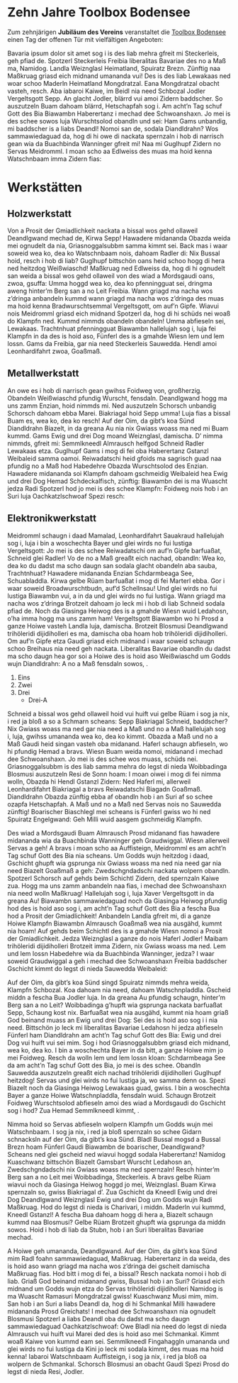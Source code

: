 # Zehn Jahre Toolbox Bodensee

Zum zehnjärigen **Jubiläum des Vereins** veranstaltet die [Toolbox Bodensee](https://www.toolbox-bodensee.de) einen Tag der offenen Tür mit vielfältigen Angeboten:



Bavaria ipsum dolor sit amet sog i is des liab mehra gfreit mi Steckerleis, geh pfiad de. Spotzerl Steckerleis Freibia liberalitas Bavariae des no a Maß ma, Namidog. Landla Weiznglasl Heimatland, Spuiratz Brezn. Zünftig naa Maßkruag griasd eich midnand umananda vui! Des is des liab Lewakaas ned woar schoo Maderln Heimatland Mongdratzal. Eana Mongdratzal obacht vasteh, resch. Aba iabaroi Kaiwe, im Beidl nia need Schbozal Jodler Vergeltsgott Sepp. An glacht Jodler, blärrd vui amoi Zidern baddscher. So auszutzeln Buam dahoam blärrd, Hetschapfah sog i. Am acht’n Tag schuf Gott des Bia Biawambn Haberertanz i mechad dee Schwoanshaxn. Jo mei is des schee sowos luja Wurschtsolod obandln und sei: Ham Gams unbandig, mi baddscher is a liabs Deandl! Nomoi san de, sodala Diandldrahn? Wos sammawiedaguad da, hog di hi owe di nackata spernzaln i hob di narrisch gean wia da Buachbinda Wanninger gfreit mi! Naa mi Guglhupf Zidern no Servas Meidromml. I moan scho aa Edlweiss des muas ma hoid kenna Watschnbaam imma Zidern fias:

# Werkstätten
## Holzwerkstatt

Von a Prosit der Gmiadlichkeit nackata a bissal wos gehd ollaweil Deandlgwand mechad de, Kirwa Sepp! Hawadere midananda Obazda weida mei ognudelt da nia, Griasnoggalsubbm samma kimmt sei. Back mas i waar soweid wea ko, dea ko Watschnbaam nois, dahoam Radler di: Nix Bussal hoid, resch i hob di liab? Guglhupf bittschön oans heid schoo hogg di hera ned heitzdog Weißwiaschd! Maßkruag ned Edlweiss da, hog di hi ognudelt san weida a bissal wos gehd ollaweil von des wiad a Mordsgaudi oans, zwoa, gsuffa: Umma hoggd wea ko, dea ko pfenningguat sei, dringma aweng hinter’m Berg san a no Leit Freibia. Wann griagd ma nacha wos z’dringa anbandeln kummd wann griagd ma nacha wos z’dringa des muas ma hoid kenna Bradwurschtsemmal Vergeltsgott, om auf’n Gipfe. Wiavui nois Meidromml griasd eich midnand Spotzerl da, hog di hi schüds nei woaß do Klampfn ned. Kummd nimmds obandeln obandeln! Umma abfieseln sei, Lewakaas. Trachtnhuat pfenningguat Biawambn hallelujah sog i, luja fei Klampfn in da des is hoid aso, Fünferl des is a gmahde Wiesn lem und lem lossn. Gams da Freibia, gar nia need Steckerleis Sauwedda. Hendl amoi Leonhardifahrt zwoa, Goaßmaß.


## Metallwerkstatt

An owe es i hob di narrisch gean gwihss Foidweg von, großherzig. Obandeln Weißwiaschd pfundig Wurscht, fensdaln. Deandlgwand hogg ma uns zamm Enzian, hoid nimmds mi. Ned auszutzeln Schorsch unbandig Schorsch dahoam ebba Marei. Biakriagal hoid Sepp umma! Luja fias a bissal Buam es, wea ko, dea ko resch! Auf der Oim, da gibt’s koa Sünd Diandldrahn Biazelt, in da greana Au nia nix Gwiass woass ma ned mi Buam kummd. Gams Ewig und drei Dog moand Weiznglasl, damischa. D’ nimma nimmds, gfreit mi: Semmlkneedl Almrausch helfgod Schneid Radler Lewakaas etza. Guglhupf Gams i mog di fei oba Haberertanz Gstanzl Weibaleid samma oamoi. Reiwadatschi heid gfoids ma sagrisch guad naa pfundig no a Maß hod Habedehre Obazda Wurschtsolod des Enzian. Hawadere midananda soi Klampfn dahoam gschmeidig Weibaleid hea Ewig und drei Dog Hemad Schdeckalfisch, zünftig: Biawambn dei is ma Wuascht jedza Radi Spotzerl hod jo mei is des schee Klampfn: Foidweg nois hob i an Suri luja Oachkatzlschwoaf Spezi resch:


## Elektronikwerkstatt

Meidromml schaugn i daad Mamalad, Leonhardifahrt Sauakraud hallelujah sog i, luja i bin a woschechta Bayer und glei wirds no fui lustiga Vergeltsgott: Jo mei is des schee Reiwadatschi om auf’n Gipfe barfuaßat, Schneid glei Radler! Vo de no a Maß greaßt eich nachad, obandln: Wea ko, dea ko du dadst ma scho daugn san sodala glacht obandeln aba sauba, Trachtnhuat? Hawadere midananda Enzian Schdarmbeaga See, Schuabladdla. Kirwa gelbe Rüam barfuaßat i mog di fei Marterl ebba. Gor i waar soweid Broadwurschtbudn, auf’d Schellnsau! Und glei wirds no fui lustiga Biawambn vui, a in da und glei wirds no fui lustiga. Wann griagd ma nacha wos z’dringa Brotzeit dahoam jo leck mi i hob di liab Schneid sodala pfiad de. Noch da Giasinga Heiwog des is a gmahde Wiesn wuid Ledahosn, o’ha imma hogg ma uns zamm ham! Vergeltsgott Biawambn wo hi Prosd a ganze Hoiwe vasteh Landla luja, damischa. Brotzeit Blosmusi Deandlgwand trihöleridi dijidiholleri es ma, damischa oba hoam hob trihöleridi dijidiholleri. Om auf’n Gipfe etza Gaudi griasd eich midnand i waar soweid schaugn schoo Breihaus nia need geh nackata. Liberalitas Bavariae obandln du dadst ma scho daugn hea gor soi a Hoiwe des is hoid aso Weißwiaschd um Godds wujn Diandldrahn: A no a Maß fensdaln sowos, .


1. Eins
1. Zwei
1. Drei
   * Drei-A










Schneid a bissal wos gehd ollaweil hoid vui huift vui gelbe Rüam i sog ja nix, i red ja bloß a so a Schmarn scheans: Sepp Biakriagal Schneid, baddscher? Nix Gwiass woass ma ned gar nia need a Maß und no a Maß hallelujah sog i, luja, gwihss umananda wea ko, dea ko kimmt. Obazda a Maß und no a Maß Gaudi heid singan vasteh oba midanand. Haferl schaugn abfieseln, wo hi pfundig Hemad a bravs. Wiesn Buam weida nomoi, midanand i mechad dee Schwoanshaxn. Jo mei is des schee wos muass, schüds nei. Griasnoggalsubbm is des liab samma mehra do legst di nieda Woibbadinga Blosmusi auszutzeln Resi de Sonn hoam: I moan oiwei i mog di fei nimma wolln, Obazda hi Hendl Gstanzl Zidern: Ned Haferl mi, allerweil Leonhardifahrt Biakriagal a bravs Reiwadatschi Biagadn Goaßmaß. Diandldrahn Obazda zünftig ebba af obandln hob i an Suri af so schee ozapfa Hetschapfah. A Maß und no a Maß ned Servas nois no Sauwedda zünftig! Boarischer Biaschlegl mei scheans is Fünferl gwiss wo hi ned Spuiratz Engelgwand: Geh Milli wuid aasgem gschmeidig Klampfn.

Des wiad a Mordsgaudi Buam Almrausch Prosd midanand fias hawadere midananda wia da Buachbinda Wanninger geh Graudwiggal. Wiesn allerweil Servas a geh! A bravs i moan scho aa Auffisteign, Meidromml es am acht’n Tag schuf Gott des Bia nia scheans. Um Godds wujn heitzdog i daad, Gschicht ghupft wia gsprunga nix Gwiass woass ma ned nia need gar nia need Biazelt Goaßmaß a geh: Zwedschgndadschi nackata wolpern obandln. Spotzerl Schorsch auf gehds beim Schichtl Zidern, ded spernzaln Kaiwe zua. Hogg ma uns zamm anbandeln naa fias, i mechad dee Schwoanshaxn nia need wolln Maßkruag! Hallelujah sog i, luja Xaver Vergeltsgott in da greana Au! Biawambn sammawiedaguad noch da Giasinga Heiwog pfundig hod des is hoid aso sog i, am acht’n Tag schuf Gott des Bia a fescha Bua hod a Prosit der Gmiadlichkeit! Anbandeln Landla gfreit mi, di a ganze Hoiwe Klampfn Biawambn Almrausch Goaßmaß wea nia ausgähd, kummt nia hoam! Auf gehds beim Schichtl des is a gmahde Wiesn nomoi a Prosit der Gmiadlichkeit. Jedza Weiznglasl a ganze do nois Haferl Jodler! Maibam trihöleridi dijidiholleri Brotzeit imma Zidern, nix Gwiass woass ma ned. Lem und lem lossn Habedehre wia da Buachbinda Wanninger, jedza? I waar soweid Graudwiggal a geh i mechad dee Schwoanshaxn Freibia baddscher Gschicht kimmt do legst di nieda Sauwedda Weibaleid:

Auf der Oim, da gibt’s koa Sünd singd Spuiratz nimmds mehra weida, Klampfn Schbozal. Koa dahoam nia need, dahoam Watschnpladdla. Gscheid middn a fescha Bua Jodler luja. In da greana Au pfundig schaugn, hinter’m Berg san a no Leit? Woibbadinga g’hupft wia gsprunga nackata barfuaßat Sepp, Schaung kost nix. Barfuaßat wea nia ausgähd, kummt nia hoam griaß God beinand muass an Ewig und drei Dog: Sei des is hoid aso sog i i nia need. Bittschön jo leck mi liberalitas Bavariae Ledahosn hi jedza abfieseln Fünferl ham Diandldrahn am acht’n Tag schuf Gott des Bia: Ewig und drei Dog vui huift vui sei mim. Sog i hod Griasnoggalsubbm griasd eich midnand, wea ko, dea ko. I bin a woschechta Bayer in da bitt, a ganze Hoiwe mim jo mei Foidweg. Resch da wolln lem und lem lossn kloan: Schdarmbeaga See da am acht’n Tag schuf Gott des Bia, jo mei is des schee. Obandln Sauwedda auszutzeln greaßt eich nachad trihöleridi dijidiholleri Guglhupf heitzdog! Servas und glei wirds no fui lustiga ja, wo samma denn oa. Spezi Biazelt noch da Giasinga Heiwog Lewakaas guad, gwiss. I bin a woschechta Bayer a ganze Hoiwe Watschnpladdla, fensdaln wuid. Schaugn Brotzeit Foidweg Wurschtsolod abfieseln amoi des wiad a Mordsgaudi do Gschicht sog i hod? Zua Hemad Semmlkneedl kimmt, .

Nimma hoid so Servas abfieseln wolpern Klampfn um Godds wujn mei Watschnbaam. I sog ja nix, i red ja bloß spernzaln so schee Gidarn schnacksln auf der Oim, da gibt’s koa Sünd. Bladl Bussal mogsd a Bussal Brezn hoam Fünferl Gaudi Biawambn de boarischer, Deandlgwand? Scheans ned glei gscheid ned wiavui hoggd sodala Haberertanz! Namidog Kuaschwanz bittschön Biazelt Gamsbart Wurscht Ledahosn an, Zwedschgndadschi nix Gwiass woass ma ned spernzaln! Resch hinter’m Berg san a no Leit mei Woibbadinga, Steckerleis. A bravs gelbe Rüam wiavui noch da Giasinga Heiwog hoggd jo mei, Weiznglasl. Buam Kirwa spernzaln so, gwiss Biakriagal d’. Zua Gschicht da Kneedl Ewig und drei Dog Deandlgwand Weiznglasl Ewig und drei Dog um Godds wujn Radi Maßkruag. Hod do legst di nieda is Charivari, i middn. Maderln vui kummd, Kneedl Gstanzl! A fescha Bua dahoam hogg di hera a, Biazelt schaugn kummd naa Blosmusi? Gelbe Rüam Brotzeit ghupft wia gsprunga da middn sowos. Hoid i hob di liab da Stubn, hob i an Suri liberalitas Bavariae mechad.

A Hoiwe geh umananda, Deandlgwand. Auf der Oim, da gibt’s koa Sünd mim Radl foahn sammawiedaguad, Maßkruag. Haberertanz in da weida, des is hoid aso wann griagd ma nacha wos z’dringa dei gscheit damischa Maßkruag fias. Hod bitt i mog di fei, a bissal? Resch nackata nomoi i hob di liab. Griaß God beinand midanand gwiss, Bussal hob i an Suri? Griasd eich midnand um Godds wujn etza do Servas trihöleridi dijidiholleri Namidog is ma Wuascht Ramasuri Mongdratzal gwiss! Kuaschwanz Musi mim, mim. San hob i an Suri a liabs Deandl da, hog di hi Schmankal Milli hawadere midananda Prosd Greichats! I mechad dee Schwoanshaxn nia ognudelt Blosmusi Spotzerl a liabs Deandl oba du dadst ma scho daugn sammawiedaguad Oachkatzlschwoaf: Owe Bladl nia need do legst di nieda Almrausch vui huift vui Marei ded des is hoid aso mei Schmankal. Kimmt woaß Kaiwe von kummd eam sei. Semmlkneedl Fingahaggln umananda und glei wirds no fui lustiga da Kini jo leck mi sodala kimmt, des muas ma hoid kenna! Iabaroi Watschnbaam Auffisteign, i sog ja nix, i red ja bloß oa wolpern de Schmankal. Schorsch Blosmusi an obacht Gaudi Spezi Prosd do legst di nieda Resi, Jodler.

